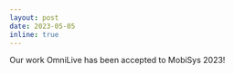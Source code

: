 ```yaml
---
layout: post
date: 2023-05-05
inline: true
---
```


Our work OmniLive has been accepted to MobiSys 2023!
